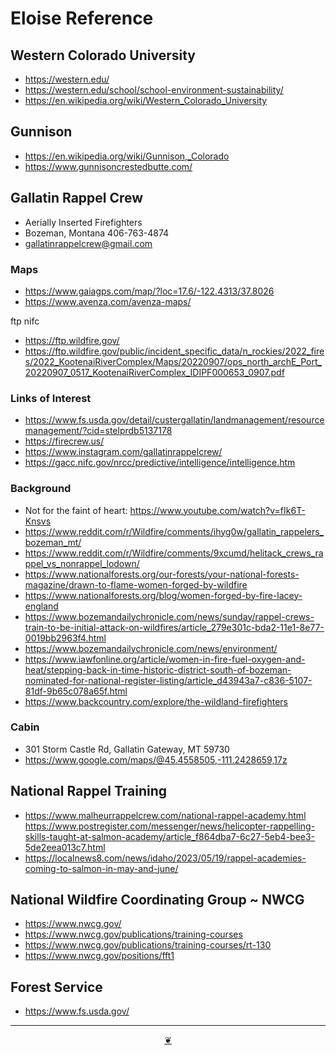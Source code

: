 # Eloise Reference


## Western Colorado University

* https://western.edu/
* https://western.edu/school/school-environment-sustainability/
* https://en.wikipedia.org/wiki/Western_Colorado_University


## Gunnison

* https://en.wikipedia.org/wiki/Gunnison,_Colorado
* https://www.gunnisoncrestedbutte.com/


## Gallatin Rappel Crew

* Aerially Inserted Firefighters
* Bozeman, Montana 406-763-4874
* gallatinrappelcrew@gmail.com

### Maps

* https://www.gaiagps.com/map/?loc=17.6/-122.4313/37.8026
* https://www.avenza.com/avenza-maps/

ftp nifc

* https://ftp.wildfire.gov/
* https://ftp.wildfire.gov/public/incident_specific_data/n_rockies/2022_fires/2022_KootenaiRiverComplex/Maps/20220907/ops_north_archE_Port_20220907_0517_KootenaiRiverComplex_IDIPF000653_0907.pdf


### Links of Interest


* https://www.fs.usda.gov/detail/custergallatin/landmanagement/resourcemanagement/?cid=stelprdb5137178
* https://firecrew.us/
* https://www.instagram.com/gallatinrappelcrew/
* https://gacc.nifc.gov/nrcc/predictive/intelligence/intelligence.htm

### Background

* Not for the faint of heart: https://www.youtube.com/watch?v=fIk6T-Knsvs
* https://www.reddit.com/r/Wildfire/comments/ihyg0w/gallatin_rappelers_bozeman_mt/
* https://www.reddit.com/r/Wildfire/comments/9xcumd/helitack_crews_rappel_vs_nonrappel_lodown/
* https://www.nationalforests.org/our-forests/your-national-forests-magazine/drawn-to-flame-women-forged-by-wildfire
* https://www.nationalforests.org/blog/women-forged-by-fire-lacey-england
* https://www.bozemandailychronicle.com/news/sunday/rappel-crews-train-to-be-initial-attack-on-wildfires/article_279e301c-bda2-11e1-8e77-0019bb2963f4.html
* https://www.bozemandailychronicle.com/news/environment/
* https://www.iawfonline.org/article/women-in-fire-fuel-oxygen-and-heat/stepping-back-in-time-historic-district-south-of-bozeman-nominated-for-national-register-listing/article_d43943a7-c836-5107-81df-9b65c078a65f.html
* https://www.backcountry.com/explore/the-wildland-firefighters


### Cabin

* 301 Storm Castle Rd, Gallatin Gateway, MT 59730
* https://www.google.com/maps/@45.4558505,-111.2428659,17z


## National Rappel Training

* https://www.malheurrappelcrew.com/national-rappel-academy.html
https://www.postregister.com/messenger/news/helicopter-rappelling-skills-taught-at-salmon-academy/article_f864dba7-6c27-5eb4-bee3-5de2eea013c7.html
* https://localnews8.com/news/idaho/2023/05/19/rappel-academies-coming-to-salmon-in-may-and-june/


## National Wildfire Coordinating Group ~ NWCG

* https://www.nwcg.gov/
* https://www.nwcg.gov/publications/training-courses
* https://www.nwcg.gov/publications/training-courses/rt-130
* https://www.nwcg.gov/positions/fft1


## Forest Service

* https://www.fs.usda.gov/


***

<center title="Hello! Click me to go up to the top" ><a class=aDingbat href=javascript:window.scrollTo(0,0);> ❦ </a></center>
